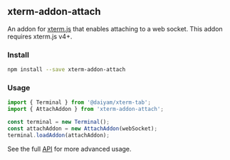 ## xterm-addon-attach

An addon for [xterm.js](https://github.com/xtermjs/xterm.js) that enables attaching to a web socket. This addon requires xterm.js v4+.

### Install

```bash
npm install --save xterm-addon-attach
```

### Usage

```ts
import { Terminal } from '@daiyam/xterm-tab';
import { AttachAddon } from 'xterm-addon-attach';

const terminal = new Terminal();
const attachAddon = new AttachAddon(webSocket);
terminal.loadAddon(attachAddon);
```

See the full [API](https://github.com/xtermjs/xterm.js/blob/master/addons/xterm-addon-attach/typings/xterm-addon-attach.d.ts) for more advanced usage.

